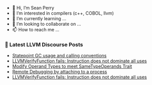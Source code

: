 - 👋 Hi, I’m Sean Perry
- 👀 I’m interested in compilers (c++, COBOL, llvm)
- 🌱 I’m currently learning ...
- 💞️ I’m looking to collaborate on ...
- 📫 How to reach me ...

<!---
s66perry/s66perry is a ✨ special ✨ repository because its `README.md` (this file) appears on your GitHub profile.
You can click the Preview link to take a look at your changes.
--->
### 📕 Latest LLVM Discourse Posts

<!-- DISCOURSE-LLVM:START -->
- [Statepoint GC usage and calling conventions](https://discourse.llvm.org/t/statepoint-gc-usage-and-calling-conventions/75555#post_2)
- [LLVMVerifyFunction fails: Instruction does not dominate all uses](https://discourse.llvm.org/t/llvmverifyfunction-fails-instruction-does-not-dominate-all-uses/75594#post_14)
- [Modify Operand Types to meet SameTypeOperands Trait](https://discourse.llvm.org/t/modify-operand-types-to-meet-sametypeoperands-trait/75597#post_1)
- [Remote Debugging by attaching to a process](https://discourse.llvm.org/t/remote-debugging-by-attaching-to-a-process/74304?page=2#post_21)
- [LLVMVerifyFunction fails: Instruction does not dominate all uses](https://discourse.llvm.org/t/llvmverifyfunction-fails-instruction-does-not-dominate-all-uses/75594#post_13)
<!-- DISCOURSE-LLVM:END -->
